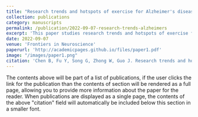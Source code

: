 ```yaml
---
title: "Research trends and hotspots of exercise for Alzheimer's disease"
collection: publications
category: manuscripts
permalink: /publication/2022-09-07-research-trends-alzheimers
excerpt: 'This paper studies research trends and hotspots of exercise for AD.'
date: 2022-09-07
venue: 'Frontiers in Neuroscience'
paperurl: 'http://academicpages.github.io/files/paper1.pdf'
image: "/images/paper1.png"
citation: 'Chen B, Fu Y, Song G, Zhong W, Guo J. Research trends and hotspots of exercise for Alzheimer's disease: A bibliometric analysis. Front Aging Neurosci. 2022 Sep 7;14:984705.'
---
```

The contents above will be part of a list of publications, if the user clicks the link for the publication than the contents of section will be rendered as a full page, allowing you to provide more information about the paper for the reader. When publications are displayed as a single page, the contents of the above "citation" field will automatically be included below this section in a smaller font.
